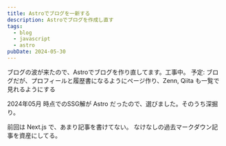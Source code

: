```yaml
---
title: Astroでブログを一新する
description: Astroでブログを作成し直す
tags:
  - blog
  - javascript
  - astro
pubDate: 2024-05-30
---
```


ブログの波が来たので、Astroでブログを作り直してます。工事中。
予定: ブログだが、プロフィールと履歴書になるようにページ作り、Zenn, Qiita も一覧で見れるようにする

2024年05月 時点でのSSG解が Astro だったので、選びました。そのうち深掘り。

前回は Next.js で、あまり記事を書けてない。
なけなしの過去マークダウン記事を資産にしてる。